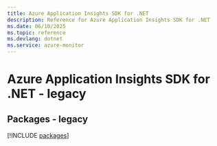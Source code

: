 ```yaml
---
title: Azure Application Insights SDK for .NET
description: Reference for Azure Application Insights SDK for .NET
ms.date: 06/10/2025
ms.topic: reference
ms.devlang: dotnet
ms.service: azure-monitor
---
```

# Azure Application Insights SDK for .NET - legacy
## Packages - legacy
[!INCLUDE [packages](application-insights-index.md)]
